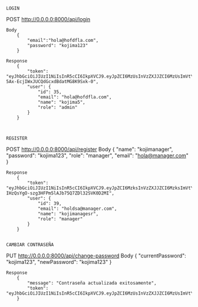                                                                             LOGIN

POST http://0.0.0.0:8000/api/login

    Body
        {
            "email":"hola@hofdfla.com",
            "password": "kojima123"
        } 

    Response
        {
            "token": "eyJhbGciOiJIUzI1NiIsInR5cCI6IkpXVCJ9.eyJpZCI6MzUsInVzZXJJZCI6MzUsImVtYWlsIjoiaG9sYUBob2ZkZmxhLmNvbSIsInJvbGUiOiJhZG1pbiIsImlhdCI6MTc0NzIwNjQxMCwiZXhwIjoxNzQ3MjkyODEwfQ.ADUjknf1o-5Ax-EcjIWxJUCQdGcxdBdatMG8K9Sxk-0",
            "user": {
                "id": 35,
                "email": "hola@hofdfla.com",
                "name": "kojima5",
                "role": "admin"
            }
        }


                                                                            REGISTER

POST http://0.0.0.0:8000/api/register
    Body
        {
            "name": "kojimanager",
            "password": "kojima123",
            "role": "manager",
            "email": "hola@manager.com"
        }

    Response
        {
            "token": "eyJhbGciOiJIUzI1NiIsInR5cCI6IkpXVCJ9.eyJpZCI6MzksInVzZXJJZCI6MzksImVtYWlsIjoiaG9sZHNhQG1hbmFnZXIuY29tIiwicm9sZSI6Im1hbmFnZXIiLCJpYXQiOjE3NDcyMDY4NTUsImV4cCI6MTc0NzI5MzI1NX0.JDH-IHzQsYgO-szg3HFPm5lAJb75Q7ZDl32SVK0D2MI",
            "user": {
                "id": 39,
                "email": "holdsa@manager.com",
                "name": "kojimanagesr",
                "role": "manager"
            }
        }

                                                                        CAMBIAR CONTRASEÑA

PUT http://0.0.0.0:8000/api/change-password
    Body
        {
            "currentPassword": "kojima123",
            "newPassword": "kojima123"
        }

    Response
        {
            "message": "Contraseña actualizada exitosamente",
            "token": "eyJhbGciOiJIUzI1NiIsInR5cCI6IkpXVCJ9.eyJpZCI6MzUsInVzZXJJZCI6MzUsImVtYWlsIjoiaG9sYUBob2ZkZmxhLmNvbSIsInJvbGUiOiJhZG1pbiIsImlhdCI6MTc0NzIwNzQ5NSwiZXhwIjoxNzQ3MjkzODk1fQ.IQYMo9qc07pANjtD29GO2ZV44Df5i_yWg1cNwJ54dsw"
        }

